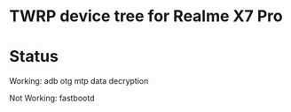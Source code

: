 # TWRP device tree for Realme X7 Pro

# Status
Working:
        adb
        otg
        mtp
        data decryption

Not Working: fastbootd


